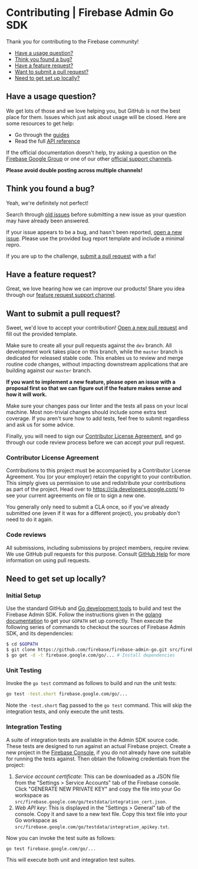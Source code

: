# Contributing | Firebase Admin Go SDK

Thank you for contributing to the Firebase community!

 - [Have a usage question?](#question)
 - [Think you found a bug?](#issue)
 - [Have a feature request?](#feature)
 - [Want to submit a pull request?](#submit)
 - [Need to get set up locally?](#local-setup)


## <a name="question"></a>Have a usage question?

We get lots of those and we love helping you, but GitHub is not the best place for them. Issues
which just ask about usage will be closed. Here are some resources to get help:

- Go through the [guides](https://firebase.google.com/docs/admin/setup/)
- Read the full [API reference](https://firebase.google.com/docs/reference/admin/go/)

If the official documentation doesn't help, try asking a question on the
[Firebase Google Group](https://groups.google.com/forum/#!forum/firebase-talk/) or one of our
other [official support channels](https://firebase.google.com/support/).

**Please avoid double posting across multiple channels!**


## <a name="issue"></a>Think you found a bug?

Yeah, we're definitely not perfect!

Search through [old issues](https://github.com/firebase/firebase-admin-go/issues) before
submitting a new issue as your question may have already been answered.

If your issue appears to be a bug, and hasn't been reported,
[open a new issue](https://github.com/firebase/firebase-admin-go/issues/new). Please use the
provided bug report template and include a minimal repro.

If you are up to the challenge, [submit a pull request](#submit) with a fix!


## <a name="feature"></a>Have a feature request?

Great, we love hearing how we can improve our products! Share you idea through our
[feature request support channel](https://firebase.google.com/support/contact/bugs-features/).


## <a name="submit"></a>Want to submit a pull request?

Sweet, we'd love to accept your contribution!
[Open a new pull request](https://github.com/firebase/firebase-admin-go/pull/new/master) and fill
out the provided template.

Make sure to create all your pull requests against the `dev` branch. All development
work takes place on this branch, while the `master` branch is dedicated for released
stable code. This enables us to review and merge routine code changes, without
impacting downstream applications that are building against our `master`
branch.

**If you want to implement a new feature, please open an issue with a proposal first so that we can
figure out if the feature makes sense and how it will work.**

Make sure your changes pass our linter and the tests all pass on your local machine.
Most non-trivial changes should include some extra test coverage. If you aren't sure how to add
tests, feel free to submit regardless and ask us for some advice.

Finally, you will need to sign our
[Contributor License Agreement](https://cla.developers.google.com/about/google-individual),
and go through our code review process before we can accept your pull request.

### Contributor License Agreement

Contributions to this project must be accompanied by a Contributor License
Agreement. You (or your employer) retain the copyright to your contribution.
This simply gives us permission to use and redistribute your contributions as
part of the project. Head over to <https://cla.developers.google.com/> to see
your current agreements on file or to sign a new one.

You generally only need to submit a CLA once, so if you've already submitted one
(even if it was for a different project), you probably don't need to do it
again.

### Code reviews

All submissions, including submissions by project members, require review. We
use GitHub pull requests for this purpose. Consult
[GitHub Help](https://help.github.com/articles/about-pull-requests/) for more
information on using pull requests.

## <a name="local-setup"></a>Need to get set up locally?

### Initial Setup

Use the standard GitHub and [Go development tools](https://golang.org/doc/cmd)
to build and test the Firebase Admin SDK. Follow the instructions given in
the [golang documentation](https://golang.org/doc/code.html) to get your
`GOPATH` set up correctly. Then execute the following series of commands
to checkout the sources of Firebase Admin SDK, and its dependencies:

```bash
$ cd $GOPATH
$ git clone https://github.com/firebase/firebase-admin-go.git src/firebase.google.com/go
$ go get -d -t firebase.google.com/go/... # Install dependencies
```

### Unit Testing

Invoke the `go test` command as follows to build and run the unit tests:

```bash
go test -test.short firebase.google.com/go/...
```

Note the `-test.short` flag passed to the `go test` command. This will skip
the integration tests, and only execute the unit tests.

### Integration Testing

A suite of integration tests are available in the Admin SDK source code.
These tests are designed to run against an actual Firebase project. Create a new
project in the [Firebase Console](https://console.firebase.google.com), if you
do not already have one suitable for running the tests against. Then obtain the
following credentials from the project:

1. *Service account certificate*: This can be downloaded as a JSON file from
   the "Settings > Service Accounts" tab of the Firebase console. Click 
   "GENERATE NEW PRIVATE KEY" and copy the file into your Go workspace as
   `src/firebase.google.com/go/testdata/integration_cert.json`.
2. *Web API key*: This is displayed in the "Settings > General" tab of the
   console. Copy it and save to a new text file. Copy this text file into
   your Go workspace as
   `src/firebase.google.com/go/testdata/integration_apikey.txt`.

Now you can invoke the test suite as follows:

```bash
go test firebase.google.com/go/...
```

This will execute both unit and integration test suites.
